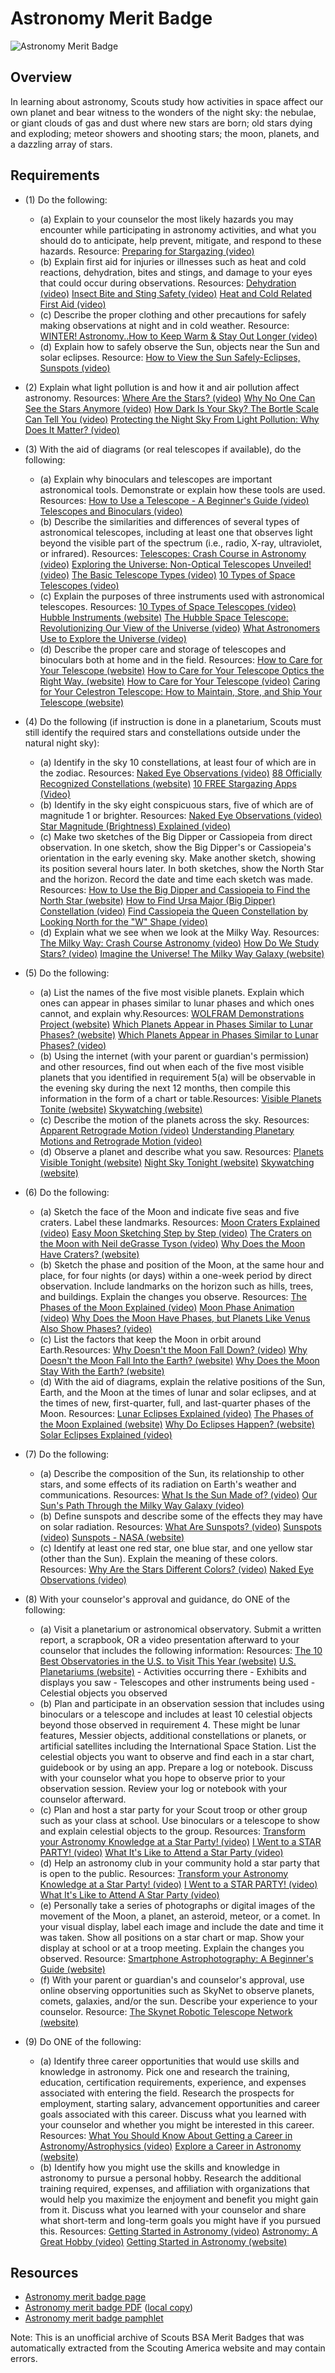 

# Astronomy Merit Badge

![Astronomy Merit Badge](images/astronomy-merit-badge.jpg)

## Overview



In learning about astronomy, Scouts study how activities in space affect our own planet and bear witness to the wonders of the night sky: the nebulae, or giant clouds of gas and dust where new stars are born; old stars dying and exploding; meteor showers and shooting stars; the moon, planets, and a dazzling array of stars.

## Requirements

* (1) Do the following:
    * (a) Explain to your counselor the most likely hazards you may encounter while participating in astronomy activities, and what you should do to anticipate, help prevent, mitigate, and respond to these hazards. Resource: [Preparing for Stargazing (video)](https://www.youtube.com/watch?v=bo6QjszhPiw)
    * (b) Explain first aid for injuries or illnesses such as heat and cold reactions, dehydration, bites and stings, and damage to your eyes that could occur during observations. Resources: [Dehydration (video)](https://www.youtube.com/watch?v=KahsIEbFROI) [Insect Bite and Sting Safety (video)](https://youtu.be/EcyVZEFd7fo?si=YUOc08o6JD1VjWz2) [Heat and Cold Related First Aid (video)](https://youtu.be/UjurqmDOAJA?si=U4MDlYWviSuiwv0X)
    * (c) Describe the proper clothing and other precautions for safely making observations at night and in cold weather. Resource: [WINTER! Astronomy..How to Keep Warm & Stay Out Longer (video)](https://youtu.be/8nTJ_gpulI0?si=vJytSVx2n0gpKyME)
    * (d) Explain how to safely observe the Sun, objects near the Sun and solar eclipses. Resource: [How to View the Sun Safely-Eclipses, Sunspots (video)](https://youtu.be/avxnK7MGYIA?si=hnW7se_YfpY2lxGv)


* (2) Explain what light pollution is and how it and air pollution affect astronomy. Resources:  [Where Are the Stars? (video)](https://youtu.be/0FXJUP6_O1w)  [Why No One Can See the Stars Anymore (video)](https://youtu.be/XJXsIeqOKT0?si=r976d27A6gCaAKbL)  [How Dark Is Your Sky? The Bortle Scale Can Tell You (video)](https://youtu.be/qFjEbm1h4S8?si=5IXlRZUP5tz6OAeE)  [Protecting the Night Sky From Light Pollution: Why Does It Matter? (video)](https://youtu.be/K9TFgghIJSs)
* (3) With the aid of diagrams (or real telescopes if available), do the following:
    * (a) Explain why binoculars and telescopes are important astronomical tools. Demonstrate or explain how these tools are used. Resources: [How to Use a Telescope - A Beginner's Guide (video)](https://www.youtube.com/shorts/GGRTwsp0tm4?feature=share) [Telescopes and Binoculars (video)](https://youtu.be/vz3yD9VxWoY?si=rCb5NCft79HdzwbL)
    * (b) Describe the similarities and differences of several types of astronomical telescopes, including at least one that observes light beyond the visible part of the spectrum (i.e., radio, X-ray, ultraviolet, or infrared). Resources: [Telescopes: Crash Course in Astronomy (video)](https://youtu.be/mYhy7eaazIk) [Exploring the Universe: Non-Optical Telescopes Unveiled! (video)](https://youtu.be/-acMlVE9u60?si=eWMfU1ICMelBaKEa) [The Basic Telescope Types (video)](https://youtu.be/_v1RWyzQAng?si=YUR2jhjGpQwmznyw) [10 Types of Space Telescopes (video)](https://youtu.be/PA15nmA4zbI)
    * (c) Explain the purposes of three instruments used with astronomical telescopes. Resources: [10 Types of Space Telescopes (video)](https://youtu.be/PA15nmA4zbI) [Hubble Instruments (website)](https://science.nasa.gov/mission/hubble/observatory/design/instruments/) [The Hubble Space Telescope: Revolutionizing Our View of the Universe (video)](https://youtu.be/W6JB9stip_o?si=RAUic_y3ifcHcWHe) [What Astronomers Use to Explore the Universe (video)](https://youtube.com/shorts/Y5lAHoiWGBc?si=o5t6cgN-LmUHOKEr)
    * (d) Describe the proper care and storage of telescopes and binoculars both at home and in the field. Resources: [How to Care for Your Telescope (website)](https://www.astronomy.com/observing/how-to-care-for-your-telescope/) [How to Care for Your Telescope Optics the Right Way. (website)](https://skyandtelescope.org/astronomy-resources/caring-for-your-optics/) [How to Care for Your Telescope (video)](https://youtu.be/8W-7NkNUJas?si=xjoAbP4s3RQjKYIn) [Caring for Your Celestron Telescope: How to Maintain, Store, and Ship Your Telescope (website)](https://www.celestron.com/blogs/knowledgebase/caring-for-your-celestron-telescope-how-to-maintain-store-and-ship-your-telescope?srsltid=AfmBOopGO5xdG8YN2b93_gRGY1SlvJtNBCyKEo9Y6fDXu9u54MLNLwZ4)


* (4) Do the following (if instruction is done in a planetarium, Scouts must still identify the required stars and constellations outside under the natural night sky):
    * (a) Identify in the sky 10 constellations, at least four of which are in the zodiac.  Resources: [Naked Eye Observations (video)](https://www.youtube.com/watch?v=L-Wtlev6suc) [88 Officially Recognized Constellations (website)](https://starchild.gsfc.nasa.gov/docs/StarChild/questions/88constellations.html) [10 FREE Stargazing Apps (Video)](https://youtu.be/WRnOKDBHfrQ?si=2QzYjMQ817U2vB6C)
    * (b) Identify in the sky eight conspicuous stars, five of which are of magnitude 1 or brighter. Resources: [Naked Eye Observations (video)](https://www.youtube.com/watch?v=L-Wtlev6suc) [Star Magnitude (Brightness) Explained (video)](https://youtu.be/JIXFXGiDa4Y?si=5HjKlDF8xRcEJPtL)
    * (c) Make two sketches of the Big Dipper or Cassiopeia from direct observation. In one sketch, show the Big Dipper's or Cassiopeia's orientation in the early evening sky. Make another sketch, showing its position several hours later. In both sketches, show the North Star and the horizon. Record the date and time each sketch was made. Resources: [How to Use the Big Dipper and Cassiopeia to Find the North Star (website)](https://www.noozhawk.com/dennis_mammana_use_the_big_dipper_cassiopeia_to_find_north_star_20190303/) [How to Find Ursa Major (Big Dipper) Constellation (video)](https://youtu.be/grAOh38clHI?si=ROyvngrW4KPn1Y60) [Find Cassiopeia the Queen Constellation by Looking North for the "W" Shape (video)](https://youtu.be/XTa5NlUKqH8?si=RyQA_fAQw0Su4vVE)
    * (d) Explain what we see when we look at the Milky Way. Resources: [The Milky Way: Crash Course Astronomy (video)](https://youtu.be/tj_QPnO8vpQ) [How Do We Study Stars? (video)](https://www.youtube.com/watch?v=i7930fj3T54) [Imagine the Universe! The Milky Way Galaxy (website)](https://imagine.gsfc.nasa.gov/science/objects/milkyway1.html)


* (5) Do the following:
    * (a) List the names of the five most visible planets. Explain which ones can appear in phases similar to lunar phases and which ones cannot, and explain why.Resources: [WOLFRAM Demonstrations Project (website)](https://demonstrations.wolfram.com/PhasesOfPlanets/) [Which Planets Appear in Phases Similar to Lunar Phases? (website)](https://education.seattlepi.com/planets-appear-phases-similar-lunar-phases-5897.html) [Which Planets Appear in Phases Similar to Lunar Phases? (video)](https://www.youtube.com/watch?v=S9d4SBxB9e0)
    * (b) Using the internet (with your parent or guardian's permission) and other resources, find out when each of the five most visible planets that you identified in requirement 5(a) will be observable in the evening sky during the next 12 months, then compile this information in the form of a chart or table.Resources: [Visible Planets Tonite (website)](https://earthsky.org/astronomy-essentials/visible-planets-tonight-mars-jupiter-venus-saturn-mercury/) [Skywatching (website)](https://science.nasa.gov/skywatching/)
    * (c) Describe the motion of the planets across the sky. Resources: [Apparent Retrograde Motion (video)](https://youtu.be/sBzGGoBQVDA) [Understanding Planetary Motions and Retrograde Motion (video)](https://youtu.be/oydxR0Kjsjc)
    * (d) Observe a planet and describe what you saw. Resources: [Planets Visible Tonight (website)](https://theskylive.com/planets-visible-tonight) [Night Sky Tonight (website)](https://www.timeanddate.com/astronomy/night/) [Skywatching (website)](https://science.nasa.gov/skywatching/)


* (6) Do the following:
    * (a) Sketch the face of the Moon and indicate five seas and five craters. Label these landmarks. Resources: [Moon Craters Explained (video)](https://www.youtube.com/shorts/3TvnmKBPyow?feature=share) [Easy Moon Sketching Step by Step (video)](https://youtube.com/shorts/CEmHs_s9CwE?si=9GlgNNRok3MDmLHT) [The Craters on the Moon with Neil deGrasse Tyson (video)](https://www.youtube.com/shorts/hp6Mm-ypup0?feature=share) [Why Does the Moon Have Craters? (website)](https://spaceplace.nasa.gov/craters/en/)
    * (b) Sketch the phase and position of the Moon, at the same hour and place, for four nights (or days) within a one-week period by direct observation. Include landmarks on the horizon such as hills, trees, and buildings. Explain the changes you observe.  Resources: [The Phases of the Moon Explained (video)](https://youtu.be/mQwvHn_qkBA?si=EI5mtx_S8DCIGA2t) [Moon Phase Animation (video)](https://youtu.be/LHD4Pk0D8_g?si=hqx3QddiynV0uG7U) [Why Does the Moon Have Phases, but Planets Like Venus Also Show Phases? (video)](https://www.youtube.com/shorts/pq9SGd8bR4I?feature=share)
    * (c) List the factors that keep the Moon in orbit around Earth.Resources: [Why Doesn't the Moon Fall Down? (video)](https://youtu.be/OnONWCVXO5o?si=LSzURg_cSrP5zDMC) [Why Doesn't the Moon Fall Into the Earth? (website)](https://www.vedantu.com/physics/why-doesnt-the-moon-fall-into-the-earth) [Why Does the Moon Stay With the Earth? (website)](https://physics.stackexchange.com/questions/141898/why-does-the-moon-stay-with-the-earth)
    * (d) With the aid of diagrams, explain the relative positions of the Sun, Earth, and the Moon at the times of lunar and solar eclipses, and at the times of new, first-quarter, full, and last-quarter phases of the Moon. Resources: [Lunar Eclipses Explained (video)](https://scetv.pbslearningmedia.org/resource/buac19-68-sci-ess-luneclipseexplain/lunar-eclipses-explained/) [The Phases of the Moon Explained (website)](https://www.planetary.org/articles/the-phases-of-the-moon-explained#:~:text=These%20different%20shapes%20are%20called,are%20illuminated%20by%20the%20Sun.) [Why Do Eclipses Happen? (website)](https://science.nasa.gov/eclipses/geometry/) [Solar Eclipses Explained (video)](https://kcts9.pbslearningmedia.org/resource/buac18-sci-ess-eclipsesexplain/eclipses-explained/?student=true)


* (7) Do the following:
    * (a) Describe the composition of the Sun, its relationship to other stars, and some effects of its radiation on Earth's weather and communications. Resources: [What Is the Sun Made of? (video)](https://youtu.be/LuT7RF8gWFA) [Our Sun's Path Through the Milky Way Galaxy (video)](https://youtube.com/shorts/8DrBB8h3j5s?si=39QOsQirhKfdGwTp)
    * (b) Define sunspots and describe some of the effects they may have on solar radiation. Resources: [What Are Sunspots? (video)](https://youtu.be/ZC2dfDS8g0Q) [Sunspots (video)](https://www.youtube.com/shorts/2bMZyKL9rqw?feature=share) [Sunspots - NASA (website)](https://science.nasa.gov/sun/sunspots/)
    * (c) Identify at least one red star, one blue star, and one yellow star (other than the Sun). Explain the meaning of these colors. Resources: [Why Are the Stars Different Colors? (video)](https://youtu.be/LCZPZfc8nHE?si=tYaIruw7NwHR1ya7) [Naked Eye Observations (video)](https://www.youtube.com/watch?v=L-Wtlev6suc)


* (8) With your counselor's approval and guidance, do ONE of the following:
    * (a) Visit a planetarium or astronomical observatory. Submit a written report, a scrapbook, OR a video presentation afterward to your counselor that includes the following information: Resources: [The 10 Best Observatories in the U.S. to Visit This Year (website)](https://spacetourismguide.com/best-observatories-united-states/) [U.S. Planetariums (website)](https://www.go-astronomy.com/planetariums.htm)  - Activities occurring there - Exhibits and displays you saw - Telescopes and other instruments being used - Celestial objects you observed
    * (b) Plan and participate in an observation session that includes using binoculars or a telescope and includes at least 10 celestial objects beyond those observed in requirement 4. These might be lunar features, Messier objects, additional constellations or planets, or artificial satellites including the International Space Station. List the celestial objects you want to observe and find each in a star chart, guidebook or by using an app. Prepare a log or notebook. Discuss with your counselor what you hope to observe prior to your observation session. Review your log or notebook with your counselor afterward.
    * (c) Plan and host a star party for your Scout troop or other group such as your class at school. Use binoculars or a telescope to show and explain celestial objects to the group. Resources: [Transform your Astronomy Knowledge at a Star Party! (video)](https://youtu.be/oNNMZGnVnb8?si=qp_Z7_7SmbFjHzMD) [I Went to a STAR PARTY! (video)](https://youtu.be/E8_YZQ35Gyc?si=DMeOa_WDq8rs9nMI) [What It's Like to Attend a Star Party (video)](https://youtu.be/Hd-U-oOjkts?si=Eusc1i1Cj13ypkja)
    * (d) Help an astronomy club in your community hold a star party that is open to the public. Resources: [Transform your Astronomy Knowledge at a Star Party! (video)](https://youtu.be/oNNMZGnVnb8?si=qp_Z7_7SmbFjHzMD) [I Went to a STAR PARTY! (video)](https://youtu.be/E8_YZQ35Gyc?si=DMeOa_WDq8rs9nMI) [What It's Like to Attend A Star Party (video)](https://youtu.be/Hd-U-oOjkts?si=Eusc1i1Cj13ypkja)
    * (e) Personally take a series of photographs or digital images of the movement of the Moon, a planet, an asteroid, meteor, or a comet. In your visual display, label each image and include the date and time it was taken. Show all positions on a star chart or map. Show your display at school or at a troop meeting. Explain the changes you observed. Resource: [Smartphone Astrophotography: A Beginner's Guide (website)](https://astrobackyard.com/smartphone-astrophotography/)
    * (f) With your parent or guardian's and counselor's approval, use online observing opportunities such as SkyNet to observe planets, comets, galaxies, and/or the sun. Describe your experience to your counselor. Resource: [The Skynet Robotic Telescope Network (website)](https://skynet.unc.edu/)


* (9) Do ONE of the following:
    * (a) Identify three career opportunities that would use skills and knowledge in astronomy. Pick one and research the training, education, certification requirements, experience, and expenses associated with entering the field. Research the prospects for employment, starting salary, advancement opportunities and career goals associated with this career. Discuss what you learned with your counselor and whether you might be interested in this career.  Resources: [What You Should Know About Getting a Career in Astronomy/Astrophysics (video)](https://youtu.be/vGw0l8qLlOA) [Explore a Career in Astronomy (website)](https://moshmemphis.com/explore-a-career-in-astronomy/)
    * (b) Identify how you might use the skills and knowledge in astronomy to pursue a personal hobby. Research the additional training required, expenses, and affiliation with organizations that would help you maximize the enjoyment and benefit you might gain from it. Discuss what you learned with your counselor and share what short-term and long-term goals you might have if you pursued this. Resources: [Getting Started in Astronomy (video)](https://www.youtube.com/watch?v=wgI5loupJHA) [Astronomy: A Great Hobby (video)](https://www.youtube.com/shorts/sqSQCplNjyw?feature=share) [Getting Started in Astronomy (website)](https://ras.ac.uk/education-and-careers/for-everyone/92-getting-started-in-astronomy)




## Resources

- [Astronomy merit badge page](https://www.scouting.org/merit-badges/astronomy/)
- [Astronomy merit badge PDF](https://filestore.scouting.org/filestore/Merit_Badge_ReqandRes/Pamphlets/Astronomy_2024.pdf) ([local copy](files/astronomy-merit-badge.pdf))
- [Astronomy merit badge pamphlet](https://www.scoutshop.org/bsa-astronomy-merit-badge-pamphlet-661050.html)

Note: This is an unofficial archive of Scouts BSA Merit Badges that was automatically extracted from the Scouting America website and may contain errors.
